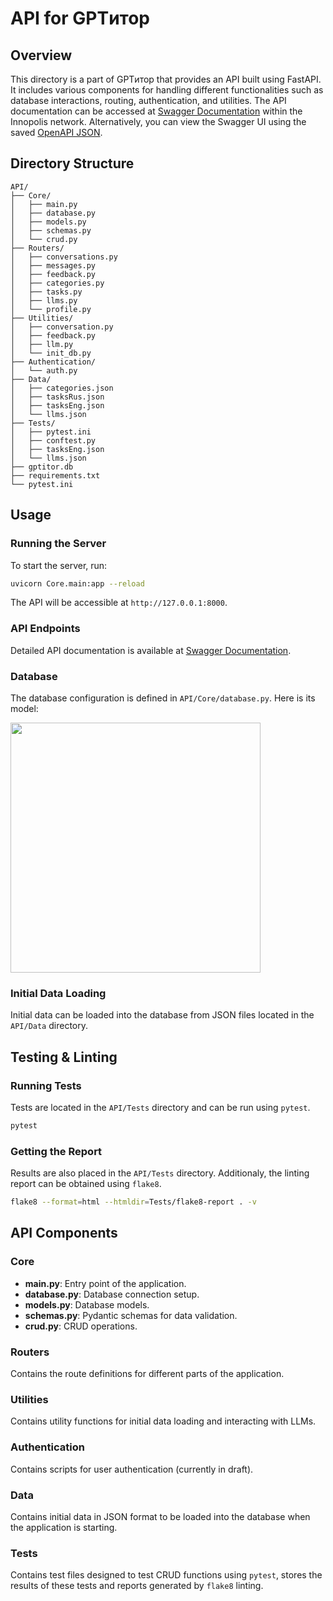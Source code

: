 # API for GPTитор

## Overview

This directory is a part of GPTитор that provides an API built using FastAPI. It includes various components for handling different functionalities such as database interactions, routing, authentication, and utilities. The API documentation can be accessed at [Swagger Documentation](http://10.100.30.244:1330/docs) within the Innopolis network. Alternatively, you can view the Swagger UI using the saved [OpenAPI JSON](openapi.json).
## Directory Structure

```
API/
├── Core/
│   ├── main.py
│   ├── database.py
│   ├── models.py
│   ├── schemas.py
│   └── crud.py
├── Routers/
│   ├── conversations.py
│   ├── messages.py
│   ├── feedback.py
│   ├── categories.py
│   ├── tasks.py
│   ├── llms.py
│   └── profile.py
├── Utilities/
│   ├── conversation.py
│   ├── feedback.py
│   ├── llm.py
│   └── init_db.py
├── Authentication/
│   └── auth.py
├── Data/
│   ├── categories.json
│   ├── tasksRus.json
│   ├── tasksEng.json
│   └── llms.json
├── Tests/
│   ├── pytest.ini
│   ├── conftest.py
│   ├── tasksEng.json
│   └── llms.json
├── gptitor.db
├── requirements.txt
└── pytest.ini
```

## Usage

### Running the Server

To start the server, run:

```sh
uvicorn Core.main:app --reload
```

The API will be accessible at `http://127.0.0.1:8000`.

### API Endpoints

Detailed API documentation is available at [Swagger Documentation](http://10.100.30.244:1330/docs).

### Database

The database configuration is defined in `API/Core/database.py`.
Here is its model:

<img src="https://gitlab.pg.innopolis.university/a.nasibullina/gptitor/-/raw/main/Diagrams/db_model.png" height="400">

### Initial Data Loading

Initial data can be loaded into the database from JSON files located in the `API/Data` directory.

## Testing & Linting

### Running Tests

Tests are located in the `API/Tests` directory and can be run using `pytest`.

```sh
pytest
```

### Getting the Report

Results are also placed in the `API/Tests` directory. Additionaly, the linting report can be obtained using `flake8`.

```sh
flake8 --format=html --htmldir=Tests/flake8-report . -v
```

## API Components

### Core

- **main.py**: Entry point of the application.
- **database.py**: Database connection setup.
- **models.py**: Database models.
- **schemas.py**: Pydantic schemas for data validation.
- **crud.py**: CRUD operations.

### Routers

Contains the route definitions for different parts of the application.

### Utilities

Contains utility functions for initial data loading and interacting with LLMs.

### Authentication

Contains scripts for user authentication (currently in draft).

### Data

Contains initial data in JSON format to be loaded into the database when the application is starting.

### Tests

Contains test files designed to test CRUD functions using `pytest`, stores the results of these tests and reports generated by `flake8` linting.